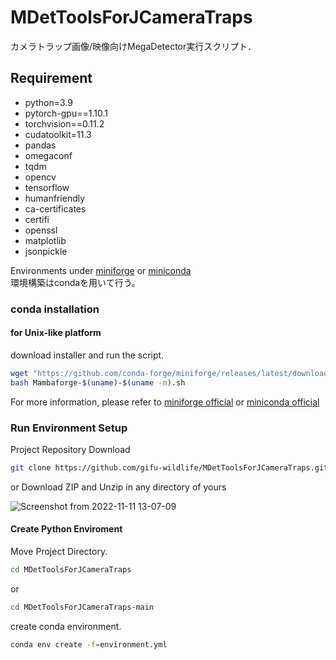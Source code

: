# MDetToolsForJCameraTraps

カメラトラップ画像/映像向けMegaDetector実行スクリプト．

## Requirement

- python=3.9
- pytorch-gpu==1.10.1
- torchvision==0.11.2
- cudatoolkit=11.3
- pandas
- omegaconf
- tqdm
- opencv
- tensorflow
- humanfriendly
- ca-certificates
- certifi
- openssl
- matplotlib
- jsonpickle

Environments under [miniforge](https://github.com/conda-forge/miniforge) or [miniconda](https://docs.conda.io/en/latest/miniconda.html)  
環境構築はcondaを用いて行う。  

### conda installation
#### for Unix-like platform

download installer and run the script.  
```bash
wget "https://github.com/conda-forge/miniforge/releases/latest/download/Mambaforge-$(uname)-$(uname -m).sh"
bash Mambaforge-$(uname)-$(uname -m).sh
```

For more information, please refer to [miniforge official](https://github.com/conda-forge/miniforge) or [miniconda official](https://docs.conda.io/en/latest/miniconda.html)   

### Run Environment Setup

Project Repository Download

```bash
git clone https://github.com/gifu-wildlife/MDetToolsForJCameraTraps.git
```

or Download ZIP and Unzip in any directory of yours

![Screenshot from 2022-11-11 13-07-09](https://user-images.githubusercontent.com/50891743/201261079-74254fd8-ce4f-4a0f-9085-3a5209d40f7c.png)

#### Create Python Enviroment

Move Project Directory.

```bash
cd MDetToolsForJCameraTraps
```

or

```bash
cd MDetToolsForJCameraTraps-main
```

create conda environment.

```bash
conda env create -f=environment.yml
```